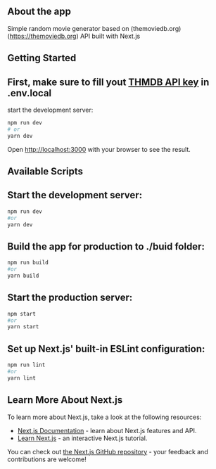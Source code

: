 ## About the app

Simple random movie generator based on (themoviedb.org)(https://themoviedb.org) API built with Next.js

## Getting Started

## First, make sure to fill yout [THMDB API key](https://developers.themoviedb.org/3/getting-started/introduction) in .env.local

start the development server:

```bash
npm run dev
# or
yarn dev
```

Open [http://localhost:3000](http://localhost:3000) with your browser to see the result.

## Available Scripts

## Start the development server:

```sh
npm run dev
#or
yarn dev
```

## Build the app for production to ./buid folder:

```sh
npm run build
#or
yarn build
```

## Start the production server:

```sh
npm start
#or
yarn start
```

## Set up Next.js' built-in ESLint configuration:

```sh
npm run lint
#or
yarn lint
```

## Learn More About Next.js

To learn more about Next.js, take a look at the following resources:

-   [Next.js Documentation](https://nextjs.org/docs) - learn about Next.js features and API.
-   [Learn Next.js](https://nextjs.org/learn) - an interactive Next.js tutorial.

You can check out [the Next.js GitHub repository](https://github.com/vercel/next.js/) - your feedback and contributions are welcome!
